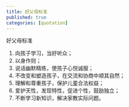 ```yaml
---
title: 好父母标准
published: true
categories: [quotation]
---
```


好父母标准
1. 向孩子学习，当好听众；
2. 以身作则；
3. 说话幽默精练，使孩子心悦诚服；
3. 不改变和塑造孩子，在交流和协商中顺其自然；
4. 理解和尊重孩子，保护儿童合法权益；
5. 爱护天性，发现特性，促进个性，鼓励独立；
6. 不断学习新知识，解决家教实际问题。

